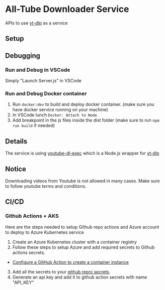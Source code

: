 # All-Tube Downloader Service

APIs to use [yt-dlp](https://github.com/yt-dlp/yt-dlp) as a service

## Setup

## Debugging

### Run and Debug in VSCode

Simply "Launch Server.js" in VSCode

### Run and Debug Docker container

1. Run `docker:dev` to build and deploy docker container. (make sure you have docker service running on your machine)
2. In VSCode lunch `Docker: Attach to Node`
3. Add breakpoint in the js files inside the dist folder (make sure to run `npm run build` if needed)

## Details

The service is using [youtube-dl-exec](https://www.npmjs.com/package/youtube-dl-exec) which is a Node.js wrapper for [yt-dlp](https://github.com/yt-dlp/yt-dlp)

## Notice

Downloading videos from Youtube is not allowed in many cases. Make sure to follow youtube terms and conditions.

## CI/CD

### Github Actions + AKS

Here are the steps needed to setup Github repo actions and Azure account to deploy to Azure Kubernetes service

1. Create an Azure Kubernetes cluster with a container registry
2. Follow these steps to setup Azure and add required secrets to Github actions secrets.

- [Configure a GitHub Action to create a container instance](https://learn.microsoft.com/en-us/azure/container-instances/container-instances-github-action)

3. Add all the secrets to your [github repro secrets](https://github.com/Azure/actions-workflow-samples/blob/master/assets/create-secrets-for-GitHub-workflows.md).
4. Generate an api key and add it to github action secrets with name "API_KEY"
